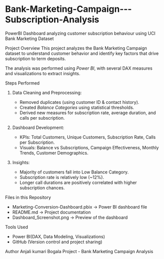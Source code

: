 # Bank-Marketing-Campaign---Subscription-Analysis
PowerBI Dashboard analyzing customer subscription behaviour using UCI Bank Marketing Dataset

Project Overview
This project analyzes the Bank Marketing Campaign dataset to understand customer behavior and identify key factors that drive subscription to term deposits.

The analysis was performed using *Power BI*, with several DAX measures and visualizations to extract insights.

Steps Performed
1. Data Cleaning and Preprocessing:
   - Removed duplicates (using customer ID & contact history).
   - Created *Balance Categories* using statistical thresholds.
   - Derived new measures for subscription rate, average duration, and calls per subscription.

2. Dashboard Development:
   - KPIs: Total Customers, Unique Customers, Subscription Rate, Calls per Subscription.
   - Visuals: Balance vs Subscriptions, Campaign Effectiveness, Monthly Trends, Customer Demographics.

3. Insights:
   - Majority of customers fall into Low Balance Category.
   - Subscription rate is relatively low (~12%).
   - Longer call durations are positively correlated with higher subscription chances.

Files in this Repository
- Marketing-Conversion-Dashboard.pbix → Power BI dashboard file  
- README.md → Project documentation  
- Dashboard_Screenshot.png → Preview of the dashboard  


 Tools Used
- Power BI(DAX, Data Modeling, Visualizations)  
- GitHub (Version control and project sharing)  


Author
Anjali kumari  Bogala 
Project - Bank Marketing Campaign Analysis
